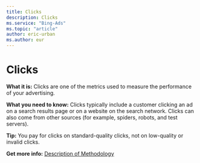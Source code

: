 ```yaml
---
title: Clicks
description: Clicks
ms.service: "Bing-Ads"
ms.topic: "article"
author: eric-urban
ms.author: eur
---
```


# Clicks

**What it is:**     Clicks are one of the metrics used to measure the performance of your advertising.

**What you need to know:**     Clicks typically include a customer clicking an ad on a search results page or on a website on the search network. Clicks can also come from other sources (for example, spiders, robots, and test servers).

**Tip:**     You pay for clicks on standard-quality clicks, not on low-quality or invalid clicks.

**Get more info:**     [Description of Methodology](https://go.microsoft.com/fwlink?LinkId=550982)


